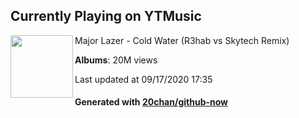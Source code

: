 ## Currently Playing on YTMusic

[<img align="left" width="100" src="https://i.ytimg.com/vi/sIUr3RhjaKY/sddefault.jpg?sqp=-oaymwEWCJADEOEBIAQqCghqEJQEGHgg6AJIWg&rs">](https://music.youtube.com/channel/UCKQ-xBLhj3SkN9Wz6MwjLaA)

Major Lazer - Cold Water (R3hab vs Skytech Remix)

**Albums**: 20M views

Last updated at 09/17/2020 17:35

#### Generated with [20chan/github-now](https://github.com/20chan/github-now)


<!--
**20chan/20chan** is a ✨ _special_ ✨ repository because its `README.md` (this file) appears on your GitHub profile.

Here are some ideas to get you started:

- 🔭 I’m currently working on ...
- 🌱 I’m currently learning ...
- 👯 I’m looking to collaborate on ...
- 🤔 I’m looking for help with ...
- 💬 Ask me about ...
- 📫 How to reach me: ...
- 😄 Pronouns: ...
- ⚡ Fun fact: ...
-->
